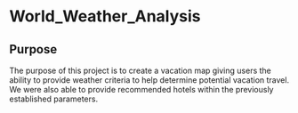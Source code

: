 # World_Weather_Analysis

## Purpose

The purpose of this project is to create a vacation map giving users the ability to provide weather criteria to help determine potential vacation travel. We were also able to provide recommended hotels within the previously established parameters. 

